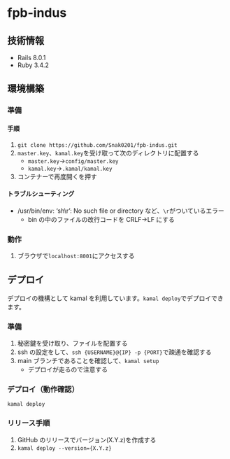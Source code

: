 # fpb-indus

## 技術情報

- Rails 8.0.1
- Ruby 3.4.2

## 環境構築

### 準備

#### 手順

1. `git clone https://github.com/Snak0201/fpb-indus.git`
1. `master.key`、`kamal.key`を受け取って次のディレクトリに配置する
   - `master.key`→`config/master.key`
   - `kamal.key`→`.kamal/kamal.key`
1. コンテナーで再度開くを押す

#### トラブルシューティング

- /usr/bin/env: ‘sh\r’: No such file or directory など、`\r`がついているエラー
  - bin の中のファイルの改行コードを CRLF→LF にする

### 動作

1. ブラウザで`localhost:8001`にアクセスする

## デプロイ

デプロイの機構として kamal を利用しています。`kamal deploy`でデプロイできます。

### 準備

1. 秘密鍵を受け取り、ファイルを配置する
1. ssh の設定をして、`ssh {USERNAME}@{IP} -p {PORT}`で疎通を確認する
1. main ブランチであることを確認して、`kamal setup`
   - デプロイが走るので注意する

### デプロイ（動作確認）

`kamal deploy`

### リリース手順

1. GitHub のリリースでバージョン(X.Y.z)を作成する
1. `kamal deploy --version={X.Y.z}`
